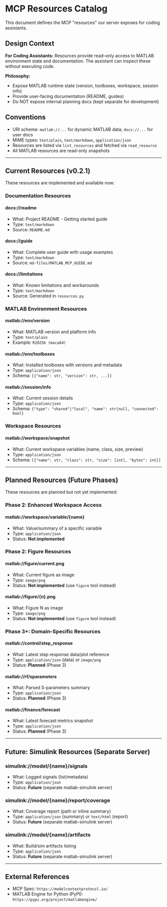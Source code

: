 # MCP Resources Catalog

This document defines the MCP "resources" our server exposes for coding assistants.

## Design Context

**For Coding Assistants:** Resources provide read-only access to MATLAB environment state and documentation. The assistant can inspect these without executing code.

**Philosophy:**
- Expose MATLAB runtime state (version, toolboxes, workspace, session info)
- Provide user-facing documentation (README, guides)
- Do NOT expose internal planning docs (kept separate for development)

## Conventions

- URI scheme: `matlab://...` for dynamic MATLAB data; `docs://...` for user docs
- MIME types: `text/plain`, `text/markdown`, `application/json`
- Resources are listed via `list_resources` and fetched via `read_resource`
- All MATLAB resources are read-only snapshots

---

## Current Resources (v0.2.1)

These resources are implemented and available now:

### Documentation Resources

#### docs://readme
- What: Project README - Getting started guide
- Type: `text/markdown`
- Source: `README.md`

#### docs://guide
- What: Complete user guide with usage examples
- Type: `text/markdown`
- Source: `md-files/MATLAB_MCP_GUIDE.md`

#### docs://limitations
- What: Known limitations and workarounds
- Type: `text/markdown`
- Source: Generated in `resources.py`

### MATLAB Environment Resources

#### matlab://env/version
- What: MATLAB version and platform info
- Type: `text/plain`
- Example: `R2025b (maca64)`

#### matlab://env/toolboxes
- What: Installed toolboxes with versions and metadata
- Type: `application/json`
- Schema: `[{"name": str, "version": str, ...}]`

#### matlab://session/info
- What: Current session details
- Type: `application/json`
- Schema: `{"type": "shared"|"local", "name": str|null, "connected": bool}`

### Workspace Resources

#### matlab://workspace/snapshot
- What: Current workspace variables (name, class, size, preview)
- Type: `application/json`
- Schema: `[{"name": str, "class": str, "size": [int], "bytes": int}]`

---

## Planned Resources (Future Phases)

These resources are planned but not yet implemented:

### Phase 2: Enhanced Workspace Access

#### matlab://workspace/variable/{name}
- What: Value/summary of a specific variable
- Type: `application/json`
- Status: **Not implemented**

### Phase 2: Figure Resources

#### matlab://figure/current.png
- What: Current figure as image
- Type: `image/png`
- Status: **Not implemented** (use `figure` tool instead)

#### matlab://figure/{n}.png
- What: Figure N as image
- Type: `image/png`
- Status: **Not implemented** (use `figure` tool instead)

### Phase 3+: Domain-Specific Resources

#### matlab://control/step_response
- What: Latest step response data/plot reference
- Type: `application/json` (data) or `image/png`
- Status: **Planned** (Phase 3)

#### matlab://rf/sparameters
- What: Parsed S-parameters summary
- Type: `application/json`
- Status: **Planned** (Phase 3)

#### matlab://finance/forecast
- What: Latest forecast metrics snapshot
- Type: `application/json`
- Status: **Planned** (Phase 3)

---

## Future: Simulink Resources (Separate Server)

### simulink://model/{name}/signals
- What: Logged signals (list/metadata)
- Type: `application/json`
- Status: **Future** (separate matlab-simulink server)

### simulink://model/{name}/report/coverage
- What: Coverage report (path or inline summary)
- Type: `application/json` (summary) or `text/html` (report)
- Status: **Future** (separate matlab-simulink server)

### simulink://model/{name}/artifacts
- What: Build/sim artifacts listing
- Type: `application/json`
- Status: **Future** (separate matlab-simulink server)

---

## External References

- MCP Spec: `https://modelcontextprotocol.io/`
- MATLAB Engine for Python (PyPI): `https://pypi.org/project/matlabengine/`



